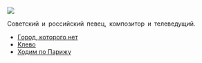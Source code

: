 ![](/songs/клм/Корнелюк%20Игорь/korneljuk_igor.jpg)  

Советский и российский певец, композитор и телеведущий.

* [Гopoд, кoтopoгo нeт](/songs/клм/Корнелюк%20Игорь/Гopoд,%20кoтopoгo%20нeт)
* [Клево](/songs/клм/Корнелюк%20Игорь/Клево)
* [Ходим по Парижу](/songs/клм/Корнелюк%20Игорь/Ходим%20по%20Парижу)
